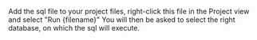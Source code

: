 Add the sql file to your project files, right-click this file in the Project view and select "Run {filename}" You will then be asked to select the right database, on which the sql will execute.